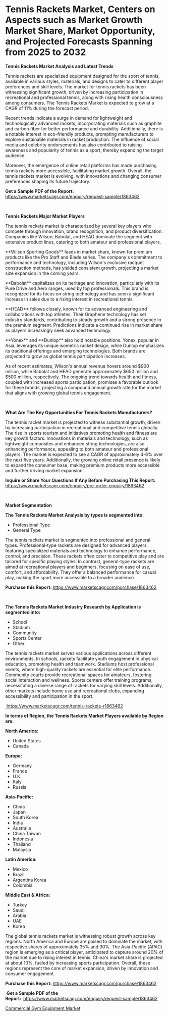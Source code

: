 <p><h1>Tennis Rackets Market, Centers on Aspects such as Market Growth Market Share, Market Opportunity, and Projected Forecasts Spanning from 2025 to 2032</h1></p><p><strong>Tennis Rackets Market Analysis and Latest Trends</strong></p>
<p><p>Tennis rackets are specialized equipment designed for the sport of tennis, available in various styles, materials, and designs to cater to different player preferences and skill levels. The market for tennis rackets has been witnessing significant growth, driven by increasing participation in recreational and professional tennis, along with rising health consciousness among consumers. The Tennis Rackets Market is expected to grow at a CAGR of 11% during the forecast period.</p><p>Recent trends indicate a surge in demand for lightweight and technologically advanced rackets, incorporating materials such as graphite and carbon fiber for better performance and durability. Additionally, there is a notable interest in eco-friendly products, prompting manufacturers to explore sustainable materials in racket production. The influence of social media and celebrity endorsements has also contributed to raising awareness and popularity of tennis as a sport, thereby expanding the target audience.</p><p>Moreover, the emergence of online retail platforms has made purchasing tennis rackets more accessible, facilitating market growth. Overall, the tennis rackets market is evolving, with innovations and changing consumer preferences shaping its future trajectory.</p></p>
<p><strong>Get a Sample PDF of the Report:&nbsp;</strong> <a href="https://www.marketscagr.com/enquiry/request-sample/1863462?utm_campaign=2113&utm_medium=2&utm_source=Github&utm_content=ia&utm_term=07022025&utm_id=tennis-rackets">https://www.marketscagr.com/enquiry/request-sample/1863462</a></p>
<p>&nbsp;</p>
<p><strong>Tennis Rackets Major Market Players</strong></p>
<p><p>The tennis rackets market is characterized by several key players who compete through innovation, brand recognition, and product diversification. Companies like Wilson, Babolat, and HEAD dominate the segment with extensive product lines, catering to both amateur and professional players.</p><p>**Wilson Sporting Goods** leads in market share, known for premium products like the Pro Staff and Blade series. The company's commitment to performance and technology, including Wilson's exclusive racquet construction methods, has yielded consistent growth, projecting a market size expansion in the coming years.</p><p>**Babolat** capitalizes on its heritage and innovation, particularly with its Pure Drive and Aero ranges, used by top professionals. This brand is recognized for its focus on string technology and has seen a significant increase in sales due to a rising interest in recreational tennis.</p><p>**HEAD** follows closely, known for its advanced engineering and collaborations with top athletes. Their Graphene technology has set industry standards, contributing to steady growth and a strong presence in the premium segment. Predictions indicate a continued rise in market share as players increasingly seek advanced technology.</p><p>**Yonex** and **Dunlop** also hold notable positions. Yonex, popular in Asia, leverages its unique isometric racket design, while Dunlop emphasizes its traditional offerings and emerging technologies. Both brands are projected to grow as global tennis participation increases.</p><p>As of recent estimates, Wilson's annual revenue hovers around $900 million, while Babolat and HEAD generate approximately $650 million and $500 million, respectively. The ongoing trend towards health and fitness, coupled with increased sports participation, promises a favorable outlook for these brands, projecting a compound annual growth rate for the market that aligns with growing global tennis engagement.</p></p>
<p>&nbsp;</p>
<p><strong>What Are The Key Opportunities For Tennis Rackets Manufacturers?</strong></p>
<p><p>The tennis racket market is projected to witness substantial growth, driven by increasing participation in recreational and competitive tennis globally. The rise in sports tourism and initiatives promoting health and fitness are key growth factors. Innovations in materials and technology, such as lightweight composites and enhanced string technologies, are also enhancing performance, appealing to both amateur and professional players. The market is expected to see a CAGR of approximately 4-6% over the next five years. Additionally, the growing online retail presence is likely to expand the consumer base, making premium products more accessible and further driving market expansion.</p></p>
<p><strong>Inquire or Share Your Questions If Any Before Purchasing This Report:</strong> <a href="https://www.marketscagr.com/enquiry/pre-order-enquiry/1863462?utm_campaign=2113&utm_medium=2&utm_source=Github&utm_content=ia&utm_term=07022025&utm_id=tennis-rackets">https://www.marketscagr.com/enquiry/pre-order-enquiry/1863462</a></p>
<p>&nbsp;</p>
<p><strong>Market Segmentation</strong></p>
<p><strong>The Tennis Rackets Market Analysis by types is segmented into:</strong></p>
<p><ul><li>Professional Type</li><li>General Type</li></ul></p>
<p><p>The tennis rackets market is segmented into professional and general types. Professional-type rackets are designed for advanced players, featuring specialized materials and technology to enhance performance, control, and precision. These rackets often cater to competitive play and are tailored for specific playing styles. In contrast, general-type rackets are aimed at recreational players and beginners, focusing on ease of use, comfort, and affordability. They offer a balanced performance for casual play, making the sport more accessible to a broader audience.</p></p>
<p><strong>Purchase this Report:&nbsp;</strong><a href="https://www.marketscagr.com/purchase/1863462?utm_campaign=2113&utm_medium=2&utm_source=Github&utm_content=ia&utm_term=07022025&utm_id=tennis-rackets">https://www.marketscagr.com/purchase/1863462</a></p>
<p>&nbsp;</p>
<p><strong>The Tennis Rackets Market Industry Research by Application is segmented into:</strong></p>
<p><ul><li>School</li><li>Stadium</li><li>Community</li><li>Sports Center</li><li>Other</li></ul></p>
<p><p>The tennis rackets market serves various applications across different environments. In schools, rackets facilitate youth engagement in physical education, promoting health and teamwork. Stadiums host professional events, where high-quality rackets are essential for elite performance. Community courts provide recreational spaces for amateurs, fostering social interaction and wellness. Sports centers offer training programs, necessitating a diverse range of rackets for varying skill levels. Additionally, other markets include home use and recreational clubs, expanding accessibility and participation in the sport.</p></p>
<p><a href="https://www.marketscagr.com/tennis-rackets-r1863462?utm_campaign=2113&utm_medium=2&utm_source=Github&utm_content=ia&utm_term=07022025&utm_id=tennis-rackets">&nbsp;https://www.marketscagr.com/tennis-rackets-r1863462</a></p>
<p><strong>In terms of Region, the Tennis Rackets Market Players available by Region are:</strong></p>
<p>
    <p> <strong> North America: </strong>
        <ul>
            <li>United States</li>
            <li>Canada</li>
        </ul>
        </p> 
    <p> <strong> Europe: </strong>
        <ul>
            <li>Germany</li>
            <li>France</li>
            <li>U.K.</li>
            <li>Italy</li>
            <li>Russia</li>
        </ul>
        </p> 
    <p> <strong> Asia-Pacific: </strong>
        <ul>
            <li>China</li>
            <li>Japan</li>
            <li>South Korea</li>
            <li>India</li>
            <li>Australia</li>
            <li>China Taiwan</li>
            <li>Indonesia</li>
            <li>Thailand</li>
            <li>Malaysia</li>
        </ul>
        </p> 
    <p> <strong> Latin America: </strong>
        <ul>
            <li>Mexico</li>
            <li>Brazil</li>
            <li>Argentina Korea</li>
            <li>Colombia</li>
        </ul>
        </p> 
    <p> <strong> Middle East & Africa: </strong>
        <ul>
            <li>Turkey</li>
            <li>Saudi</li>
            <li>Arabia</li>
            <li>UAE</li>
            <li>Korea</li>
        </ul>
    </p>
    </p>
<p><p>The global tennis rackets market is witnessing robust growth across key regions. North America and Europe are poised to dominate the market, with respective shares of approximately 35% and 30%. The Asia-Pacific (APAC) region is emerging as a critical player, anticipated to capture around 20% of the market due to rising interest in tennis. China's market share is projected at about 10%, fueled by increasing sports participation. Overall, these regions represent the core of market expansion, driven by innovation and consumer engagement.</p></p>
<p><strong>Purchase this Report: </strong><a href="https://www.marketscagr.com/purchase/1863462?utm_campaign=2113&utm_medium=2&utm_source=Github&utm_content=ia&utm_term=07022025&utm_id=tennis-rackets">https://www.marketscagr.com/purchase/1863462</a></p>
<p>&nbsp;<strong>Get a Sample PDF of the Report:&nbsp;&nbsp;</strong><a href="https://www.marketscagr.com/enquiry/request-sample/1863462?utm_campaign=2113&utm_medium=2&utm_source=Github&utm_content=ia&utm_term=07022025&utm_id=tennis-rackets">https://www.marketscagr.com/enquiry/request-sample/1863462</a></p>
<p><strong></strong></p>
<p><p><a href="https://github.com/tona7vba/Market-Research-Report-List-1/blob/main/commercial-gym-equipment-market.md?utm_campaign=2113&utm_medium=2&utm_source=Github&utm_content=ia&utm_term=07022025&utm_id=tennis-rackets">Commercial Gym Equipment Market</a></p></p>
